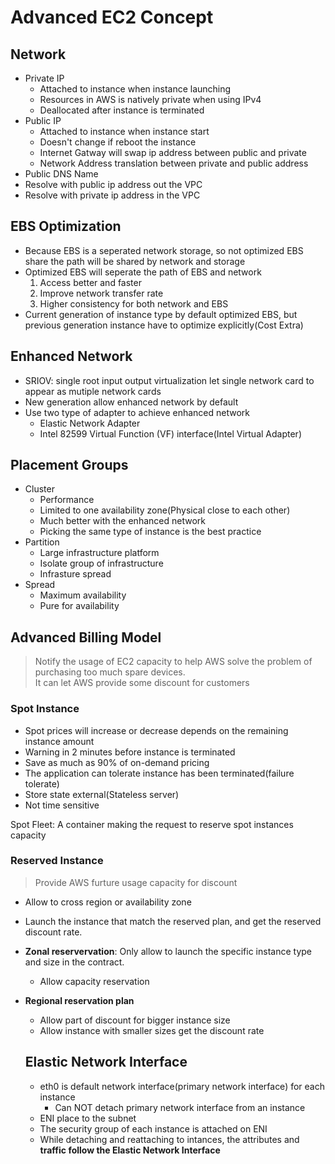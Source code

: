 # Advanced EC2 Concept
## Network
* Private IP
  * Attached to instance when instance launching
  * Resources in AWS is natively private when using IPv4
  * Deallocated after instance is terminated
* Public IP
  * Attached to instance when instance start
  * Doesn't change if reboot the instance
  * Internet Gatway will swap ip address between public and private
  * Network Address translation between private and public address
* Public DNS Name
 * Resolve with public ip address out the VPC
 * Resolve with private ip address in the VPC

## EBS Optimization
* Because EBS is a seperated network storage, so not optimized EBS share the path will be shared by network and storage
* Optimized EBS will seperate the path of EBS and network
  1. Access better and faster
  2. Improve network transfer rate
  3. Higher consistency for both network and EBS
* Current generation of instance type by default optimized EBS, but previous generation instance have to optimize explicitly(Cost Extra)

## Enhanced Network
* SRIOV: single root input output virtualization let single network card to appear as mutiple network cards
* New generation allow enhanced network by default
* Use two type of adapter to achieve enhanced network
  * Elastic Network Adapter
  * Intel 82599 Virtual Function (VF) interface(Intel Virtual Adapter)

## Placement Groups
* Cluster
  * Performance
  * Limited to one availability zone(Physical close to each other)
  * Much better with the enhanced network
  * Picking the same type of instance is the best practice
* Partition
  * Large infrastructure platform
  * Isolate group of infrastructure
  * Infrasture spread
* Spread
  * Maximum availability
  * Pure for availability

## Advanced Billing Model
> Notify the usage of EC2 capacity to help AWS solve the problem of purchasing too much spare devices.  
> It can let AWS provide some discount for customers

### Spot Instance
* Spot prices will increase or decrease depends on the remaining instance amount
* Warning in 2 minutes before instance is terminated
* Save as much as 90% of on-demand pricing
* The application can tolerate instance has been terminated(failure tolerate)
* Store state external(Stateless server)
* Not time sensitive  

Spot Fleet: A container making the request to reserve spot instances capacity


### Reserved Instance
> Provide AWS furture usage capacity for discount

* Allow to cross region or availability zone
* Launch the instance that match the reserved plan, and get the reserved discount rate.
* **Zonal reservervation**: Only allow to launch the specific instance type and size in the contract.
  * Allow capacity reservation
* **Regional reservation plan**
  * Allow part of discount for bigger instance size
  * Allow instance with smaller sizes get the discount rate

  ## Elastic Network Interface
  * eth0 is default network interface(primary network interface) for each instance
    * Can NOT detach primary network interface from an instance
  * ENI place to the subnet
  * The security group of each instance is attached on ENI
  * While detaching and reattaching to intances, the attributes and **traffic follow the Elastic Network Interface**
